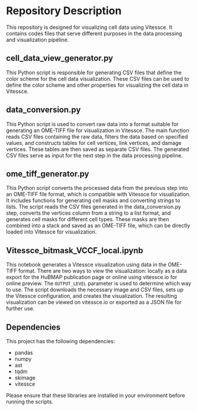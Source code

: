 # Repository Description

This repository is designed for visualizing cell data using Vitessce. It contains codes files that serve different purposes in the data processing and visualization pipeline.

## cell_data_view_generator.py

This Python script is responsible for generating CSV files that define the color scheme for the cell data visualization. These CSV files can be used to define the color scheme and other properties for visualizing the cell data in Vitessce.

## data_conversion.py

This Python script is used to convert raw data into a format suitable for generating an OME-TIFF file for visualization in Vitessce. The main function reads CSV files containing the raw data, filters the data based on specified values, and constructs tables for cell vertices, link vertices, and damage vertices. These tables are then saved as separate CSV files. The generated CSV files serve as input for the next step in the data processing pipeline.

## ome_tiff_generator.py

This Python script converts the processed data from the previous step into an OME-TIFF file format, which is compatible with Vitessce for visualization. It includes functions for generating cell masks and converting strings to lists. The script reads the CSV files generated in the data_conversion.py step, converts the vertices column from a string to a list format, and generates cell masks for different cell types. These masks are then combined into a stack and saved as an OME-TIFF file, which can be directly loaded into Vitessce for visualization.

## Vitessce_bitmask_VCCF_local.ipynb

This notebook generates a Vitessce visualization using data in the OME-TIFF format. There are two ways to view the visualization: locally as a data export for the HuBMAP publication page or online using vitessce.io for online preview. The `OUTPUT_LEVEL` parameter is used to determine which way to use. The script downloads the necessary image and CSV files, sets up the Vitessce configuration, and creates the visualization. The resulting visualization can be viewed on vitessce.io or exported as a JSON file for further use.

## Dependencies

This project has the following dependencies:
- pandas
- numpy
- ast
- tqdm
- skimage
- vitessce

Please ensure that these libraries are installed in your environment before running the scripts.